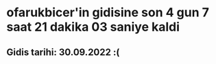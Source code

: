 # ofarukbicer'in gidisine son 4 gun 7 saat 21 dakika 03 saniye kaldi

## Gidis tarihi: 30.09.2022 :(